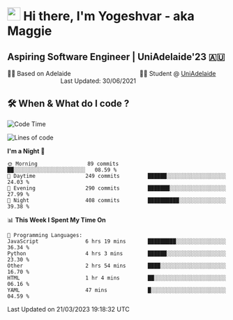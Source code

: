 <h1><img src="https://emojis.slackmojis.com/emojis/images/1531849430/4246/blob-sunglasses.gif?1531849430" width="30"/> Hi there, I'm Yogeshvar - aka Maggie</h1>

## Aspiring Software Engineer | UniAdelaide'23 🇦🇺  
🏂🏻  Based on Adelaide &nbsp;&nbsp;&nbsp;&nbsp;&nbsp;&nbsp;&nbsp;&nbsp;&nbsp;&nbsp;&nbsp;&nbsp;&nbsp;&nbsp;&nbsp;&nbsp;&nbsp;&nbsp;&nbsp;&nbsp;&nbsp;&nbsp;&nbsp;&nbsp;&nbsp;&nbsp;&nbsp;&nbsp;&nbsp;&nbsp;&nbsp;&nbsp;&nbsp;&nbsp;&nbsp;&nbsp;&nbsp;&nbsp;&nbsp;👨‍💻 Student @ [UniAdelaide](https://www.adelaide.edu.au)   &nbsp;&nbsp;&nbsp;&nbsp;&nbsp;&nbsp;&nbsp;&nbsp;&nbsp;&nbsp;&nbsp;&nbsp;&nbsp;&nbsp;&nbsp;&nbsp;&nbsp;&nbsp;&nbsp;&nbsp;&nbsp;&nbsp;&nbsp;&nbsp;&nbsp;&nbsp;&nbsp;&nbsp;&nbsp;&nbsp;&nbsp;Last Updated: 30/06/2021

## 🛠 When & What do I code ?  

<!--START_SECTION:waka-->
![Code Time](http://img.shields.io/badge/Code%20Time-2%2C020%20hrs%2046%20mins-blue)

![Lines of code](https://img.shields.io/badge/From%20Hello%20World%20I%27ve%20Written-3.8%20million%20lines%20of%20code-blue)

**I'm a Night 🦉** 

```text
🌞 Morning                89 commits          ██░░░░░░░░░░░░░░░░░░░░░░░   08.59 % 
🌆 Daytime                249 commits         ██████░░░░░░░░░░░░░░░░░░░   24.03 % 
🌃 Evening                290 commits         ███████░░░░░░░░░░░░░░░░░░   27.99 % 
🌙 Night                  408 commits         ██████████░░░░░░░░░░░░░░░   39.38 % 
```


📊 **This Week I Spent My Time On** 

```text
💬 Programming Languages: 
JavaScript               6 hrs 19 mins       █████████░░░░░░░░░░░░░░░░   36.34 % 
Python                   4 hrs 3 mins        ██████░░░░░░░░░░░░░░░░░░░   23.30 % 
Other                    2 hrs 54 mins       ████░░░░░░░░░░░░░░░░░░░░░   16.70 % 
HTML                     1 hr 4 mins         ██░░░░░░░░░░░░░░░░░░░░░░░   06.16 % 
YAML                     47 mins             █░░░░░░░░░░░░░░░░░░░░░░░░   04.59 % 
```


 Last Updated on 21/03/2023 19:18:32 UTC
<!--END_SECTION:waka-->
